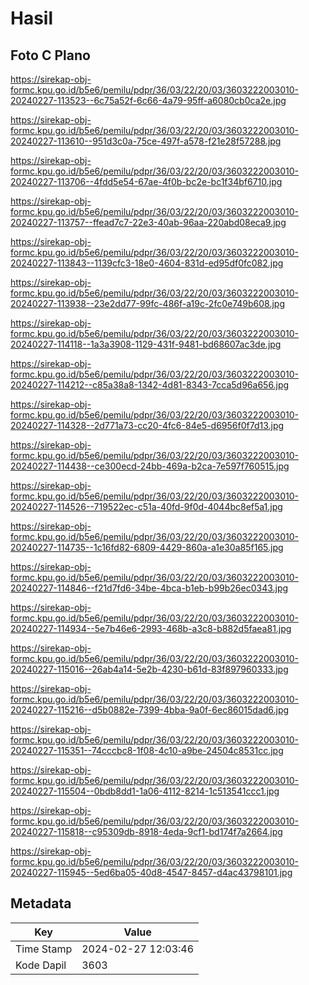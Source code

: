 # Hasil

## Foto C Plano

https://sirekap-obj-formc.kpu.go.id/b5e6/pemilu/pdpr/36/03/22/20/03/3603222003010-20240227-113523--6c75a52f-6c66-4a79-95ff-a6080cb0ca2e.jpg

https://sirekap-obj-formc.kpu.go.id/b5e6/pemilu/pdpr/36/03/22/20/03/3603222003010-20240227-113610--951d3c0a-75ce-497f-a578-f21e28f57288.jpg

https://sirekap-obj-formc.kpu.go.id/b5e6/pemilu/pdpr/36/03/22/20/03/3603222003010-20240227-113706--4fdd5e54-67ae-4f0b-bc2e-bc1f34bf6710.jpg

https://sirekap-obj-formc.kpu.go.id/b5e6/pemilu/pdpr/36/03/22/20/03/3603222003010-20240227-113757--ffead7c7-22e3-40ab-96aa-220abd08eca9.jpg

https://sirekap-obj-formc.kpu.go.id/b5e6/pemilu/pdpr/36/03/22/20/03/3603222003010-20240227-113843--1139cfc3-18e0-4604-831d-ed95df0fc082.jpg

https://sirekap-obj-formc.kpu.go.id/b5e6/pemilu/pdpr/36/03/22/20/03/3603222003010-20240227-113938--23e2dd77-99fc-486f-a19c-2fc0e749b608.jpg

https://sirekap-obj-formc.kpu.go.id/b5e6/pemilu/pdpr/36/03/22/20/03/3603222003010-20240227-114118--1a3a3908-1129-431f-9481-bd68607ac3de.jpg

https://sirekap-obj-formc.kpu.go.id/b5e6/pemilu/pdpr/36/03/22/20/03/3603222003010-20240227-114212--c85a38a8-1342-4d81-8343-7cca5d96a656.jpg

https://sirekap-obj-formc.kpu.go.id/b5e6/pemilu/pdpr/36/03/22/20/03/3603222003010-20240227-114328--2d771a73-cc20-4fc6-84e5-d6956f0f7d13.jpg

https://sirekap-obj-formc.kpu.go.id/b5e6/pemilu/pdpr/36/03/22/20/03/3603222003010-20240227-114438--ce300ecd-24bb-469a-b2ca-7e597f760515.jpg

https://sirekap-obj-formc.kpu.go.id/b5e6/pemilu/pdpr/36/03/22/20/03/3603222003010-20240227-114526--719522ec-c51a-40fd-9f0d-4044bc8ef5a1.jpg

https://sirekap-obj-formc.kpu.go.id/b5e6/pemilu/pdpr/36/03/22/20/03/3603222003010-20240227-114735--1c16fd82-6809-4429-860a-a1e30a85f165.jpg

https://sirekap-obj-formc.kpu.go.id/b5e6/pemilu/pdpr/36/03/22/20/03/3603222003010-20240227-114846--f21d7fd6-34be-4bca-b1eb-b99b26ec0343.jpg

https://sirekap-obj-formc.kpu.go.id/b5e6/pemilu/pdpr/36/03/22/20/03/3603222003010-20240227-114934--5e7b46e6-2993-468b-a3c8-b882d5faea81.jpg

https://sirekap-obj-formc.kpu.go.id/b5e6/pemilu/pdpr/36/03/22/20/03/3603222003010-20240227-115016--26ab4a14-5e2b-4230-b61d-83f897960333.jpg

https://sirekap-obj-formc.kpu.go.id/b5e6/pemilu/pdpr/36/03/22/20/03/3603222003010-20240227-115216--d5b0882e-7399-4bba-9a0f-6ec86015dad6.jpg

https://sirekap-obj-formc.kpu.go.id/b5e6/pemilu/pdpr/36/03/22/20/03/3603222003010-20240227-115351--74cccbc8-1f08-4c10-a9be-24504c8531cc.jpg

https://sirekap-obj-formc.kpu.go.id/b5e6/pemilu/pdpr/36/03/22/20/03/3603222003010-20240227-115504--0bdb8dd1-1a06-4112-8214-1c513541ccc1.jpg

https://sirekap-obj-formc.kpu.go.id/b5e6/pemilu/pdpr/36/03/22/20/03/3603222003010-20240227-115818--c95309db-8918-4eda-9cf1-bd174f7a2664.jpg

https://sirekap-obj-formc.kpu.go.id/b5e6/pemilu/pdpr/36/03/22/20/03/3603222003010-20240227-115945--5ed6ba05-40d8-4547-8457-d4ac43798101.jpg


## Metadata

| Key        | Value               |
| ---------- | ------------------- |
| Time Stamp | 2024-02-27 12:03:46 |
| Kode Dapil | 3603                |




